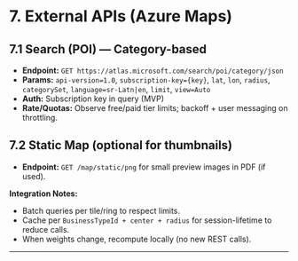 # 7. External APIs (Azure Maps)

## 7.1 Search (POI) — Category-based
- **Endpoint:** `GET https://atlas.microsoft.com/search/poi/category/json`  
- **Params:** `api-version=1.0`, `subscription-key={key}`, `lat`, `lon`, `radius`, `categorySet`, `language=sr-Latn|en`, `limit`, `view=Auto`  
- **Auth:** Subscription key in query (MVP)  
- **Rate/Quotas:** Observe free/paid tier limits; backoff + user messaging on throttling.

## 7.2 Static Map (optional for thumbnails)
- **Endpoint:** `GET /map/static/png` for small preview images in PDF (if used).

**Integration Notes:**  
- Batch queries per tile/ring to respect limits.  
- Cache per `BusinessTypeId + center + radius` for session-lifetime to reduce calls.  
- When weights change, recompute locally (no new REST calls).

---
